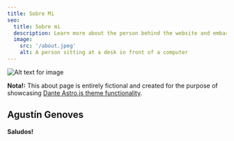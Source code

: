 ```yaml
---
title: Sobre Mi
seo:
  title: Sobre mi
  description: Learn more about the person behind the website and embark on a journey of inspiration and shared experiences.
  image:
    src: '/about.jpeg'
    alt: A person sitting at a desk in front of a computer
---
```


![Alt text for image](/about.jpeg)

**Nota!:** This about page is entirely fictional and created for the purpose of showcasing [Dante Astro.js theme functionality](https://justgoodui.com/astro-themes/dante/).

## Agustín Genoves

**Saludos!**
